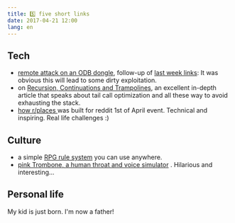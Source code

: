 ```yaml
---
title: 5️⃣ five short links
date: 2017-04-21 12:00
lang: en
---
```


## Tech
- [remote attack on an ODB dongle](https://argus-sec.com/remote-attack-bosch-drivelog-connector-dongle/), follow-up of [last week links](/blog/2017-04-14):  It was obvious this will lead to some dirty exploitation.
- on [Recursion, Continuations and Trampolines](http://eli.thegreenplace.net/2017/on-recursion-continuations-and-trampolines/), an excellent in-depth article that speaks about tail call optimization and all these way to avoid exhausting the stack.
- [how r/places ](https://www.reddit.com/r/programming/comments/656z8t/how_we_built_rplace/) was built for reddit 1st of April event. Technical and inspiring. Real life challenges :)

## Culture

- a simple [RPG rule system](https://www.dungeon-gazette.com/rule-systems/spartans/) you can use anywhere.
- [pink Trombone, a human throat and voice simulator](https://dood.al/pinktrombone/) . Hilarious and interesting...

## Personal life

My kid is just born. I'm now a father!
